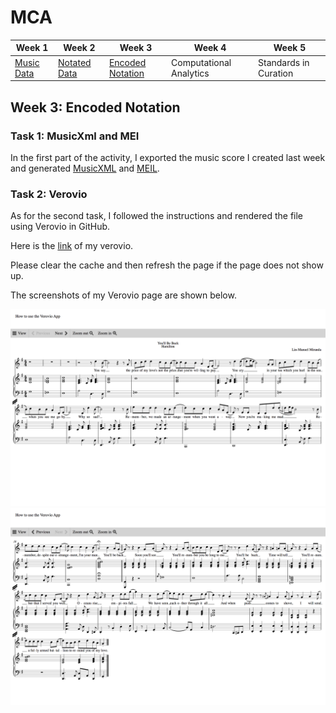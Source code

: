 # MCA

| Week 1 | Week 2 | Week 3 | Week 4 | Week 5 |
| ---|---|---|---|---|
| [Music Data](README.md) | [Notated Data](week2.md) | [Encoded Notation](week3.md) | Computational Analytics | Standards in Curation |


## Week 3: Encoded Notation

### Task 1: MusicXml and MEI 

In the first part of the activity, I exported the music score I created last week and generated <a href="https://github.com/chenjcharlotte/MCA-2020/blob/master/data/You'll_Be_Back.musicxml">MusicXML</a> and <a href="https://github.com/chenjcharlotte/MCA-2020/blob/master/data/Youll_Be_Back.mei">MEIL</a>. 

### Task 2: Verovio 

As for the second task, I followed the instructions and rendered the file using Verovio in GitHub.

Here is the [link](https://chenjcharlotte.github.io/MCA-2020/verovio.html) of my verovio. 

Please clear the cache and then refresh the page if the page does not show up.  

The screenshots of my Verovio page are shown below. 

![](data/verovio1.png)
![](data/verovio2.png)
